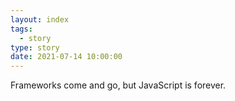```yaml
---
layout: index
tags:
  - story
type: story
date: 2021-07-14 10:00:00
---
```


Frameworks come and go, but JavaScript is forever.
